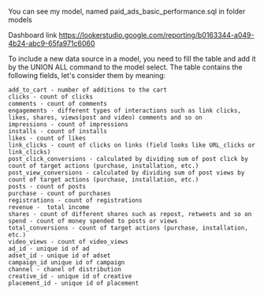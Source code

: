 You can see my model, named paid_ads_basic_performance.sql in folder models

Dashboard link https://lookerstudio.google.com/reporting/b0163344-a049-4b24-abc9-65fa971c6060

To include a new data source in a model, you need to fill the table and add it by the UNION ALL command to the model select.
The table contains the following fields, let's consider them by meaning:

    add_to_cart - number of additions to the cart
    clicks - count of clicks
    comments - count of comments
    engagements - different types of interactions such as link clicks, likes, shares, views(post and video) comments and so on
    impressions - count of impressions
    installs - count of installs
    likes - count of likes
    link_clicks - count of clicks on links (field looks like URL_clicks or link_clicks)
    post_click_conversions - calculated by dividing sum of post click by count of target actions (purchase, installation, etc.)
    post_view_conversions - calculated by dividing sum of post views by count of target actions (purchase, installation, etc.)
    posts - count of posts
    purchase - count of purchases
    registrations - count of registrations
    revenue -  total income 
    shares - count of different shares such as repost, retweets and so on 
    spend - count of money spended to posts or views
    total_conversions - count of target actions (purchase, installation, etc.)
    video_views - count of video_views
    ad_id - unique id of ad
    adset_id - unique id of adset
    campaign_id unique id of campaign
    channel - chanel of distribution
    creative_id - unique id of creative
    placement_id - unique id of placement
